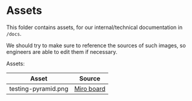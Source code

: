 # Assets

This folder contains assets, for our internal/technical documentation in `/docs`.

We should try to make sure to reference the sources of such images, so engineers are able to edit them if necessary.

Assets:

|        Asset        |                                      Source                                       |
|---------------------|-----------------------------------------------------------------------------------|
| testing-pyramid.png | [Miro board](https://miro.com/app/board/uXjVLFkHbeY=/?share_link_id=541141577158) |

